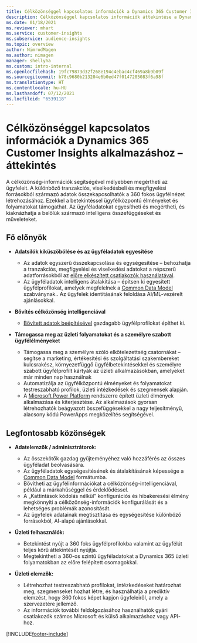 ```yaml
---
title: Célközönséggel kapcsolatos információk a Dynamics 365 Customer Insights alkalmazáshoz – áttekintés
description: Célközönséggel kapcsolatos információk áttekintése a Dynamics 365 Customer Insights alkalmazáshoz.
ms.date: 01/18/2021
ms.reviewer: mhart
ms.service: customer-insights
ms.subservice: audience-insights
ms.topic: overview
author: NimrodMagen
ms.author: nimagen
manager: shellyha
ms.custom: intro-internal
ms.openlocfilehash: 19fc79873d32f268e194c4ebac4cf469a8b9b09f
ms.sourcegitcommit: b78c9680b213204e6b0ed47f0147205083f6a98f
ms.translationtype: HT
ms.contentlocale: hu-HU
ms.lasthandoff: 07/12/2021
ms.locfileid: "6539118"
---
```

# <a name="audience-insights-for-dynamics-365-customer-insights-overview"></a>Célközönséggel kapcsolatos információk a Dynamics 365 Customer Insights alkalmazáshoz – áttekintés

A célközönség-információk segítségével mélyebben megértheti az ügyfeleit. A különböző tranzakciós, viselkedésbeli és megfigyelési forrásokból származó adatok összekapcsolhatók a 360 fokos ügyfélnézet létrehozásához. Ezekkel a betekintéssel ügyfélközpontú élményeket és folyamatokat támogathat. Az ügyféladatokat egyesítheti és megértheti, és kiaknázhatja a belőlük származó intelligens összefüggéseket és műveleteket.

## <a name="main-benefits"></a>Fő előnyök 

- **Adatsilók kiküszöbölése és az ügyféladatok egyesítése**

  - Az adatok egyszerű összekapcsolása és egységesítése – behozhatja a tranzakciós, megfigyelési és viselkedési adatokat a népszerű adatforrásokból az [előre elkészített csatlakozók használatával](data-sources.md).
  - Az ügyféladatok intelligens átalakítása – építsen ki egyesített ügyfélprofilokat, amelyek megfelelnek a [Common Data Model](/common-data-model/) szabványnak.. Az ügyfelek identitásának feloldása AI/ML-vezérelt ajánlásokkal.

- **Bővítés célközönség intelligenciával**

  - [Bővített adatok beépítésével](enrichment-hub.md) gazdagabb ügyfélprofilokat építhet ki.  

- **Támogassa meg az üzleti folyamatokat és a személyre szabott ügyfélélményeket**

  - Támogassa meg a személyre szóló elkötelezettség csatornákat – segítse a marketing, értékesítési és szolgáltatási szakembereket kulcsrakész, környezetfüggő ügyfélbetekintésekkel és személyre szabott ügyfélprofilt kártyák az üzleti alkalmazásokban, amelyeket már minden nap használnak
  - Automatizálja az ügyfélközpontú élményeket és folyamatokat testreszabható profilok, üzleti intézkedések és szegmensek alapján.
  - A [Microsoft Power Platform](https://powerplatform.microsoft.com/) rendszerre épített üzleti élmények alkalmazása és kiterjesztése. Az alkalmazások gyorsan létrehozhatók beágyazott összefüggésekkel a nagy teljesítményű, alacsony kódú PowerApps megközelítés segítségével.  

## <a name="key-audiences"></a>Legfontosabb közönségek

- **Adatelemzők / adminisztrátorok:**

  - Az összekötők gazdag gyűjteményéhez való hozzáférés az összes ügyféladat beolvasására.
  - Az ügyféladatok egységesítésének és átalakításának képessége a [Common Data Model](/common-data-model/) formátumba.
  - Bővítheti az ügyfélinformációkat a célközönség-intelligenciával, például a márkahűséggel és érdeklődéssel.
  - A „Kattintások kódolás nélkül” konfigurációs és hibakeresési élmény megkönnyíti a célközönség-információk konfigurálását és a lehetséges problémák azonosítását.
  - Az ügyfelek adatainak megtisztítása és egységesítése különböző forrásokból, AI-alapú ajánlásokkal.  

- **Üzleti felhasználók:**

  - Betekintést nyújt a 360 foks ügyfélprofilokba valamint az ügyfélút teljes körű áttekintését nyújtja.
  - Megtekintheti a 360-os szintű ügyféladatokat a Dynamics 365 üzleti folyamatokban az előre felépített csomagokkal.

- **Üzleti elemzők:**

  - Létrehozhat testreszabható profilokat, intézkedéseket határozhat meg, szegmenseket hozhat létre, és használhatja a prediktív elemzést, hogy 360 fokos képet kapjon ügyfeleiről, amely a szervezetére jellemző.  
  - Az információk további feldolgozásához használhatók gyári csatlakozók számos Microsoft és külső alkalmazáshoz vagy API-hoz.


[!INCLUDE[footer-include](../includes/footer-banner.md)]